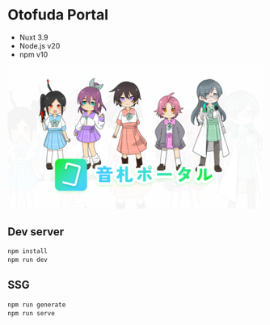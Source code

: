 # Otofuda Portal

- Nuxt 3.9
- Node.js v20
- npm v10

![Otofuda Portal](public/thumb.png)

## Dev server

```sh
npm install
npm run dev
```

## SSG

```sh
npm run generate
npm run serve
```
